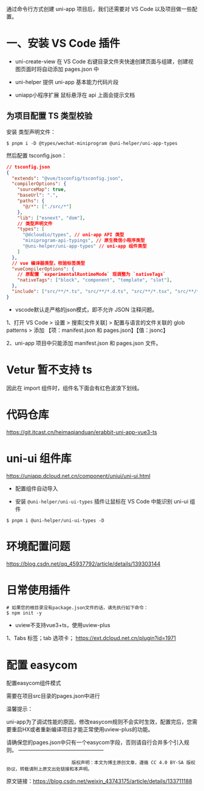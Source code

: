通过命令行方式创建 uni-app 项目后，我们还需要对 VS Code 以及项目做一些配置。

# 一、安装 VS Code 插件


* uni-create-view
在 VS Code 右键目录文件夹快速创建页面与组建，创建视图页面时将自动添加 pages.json 中

* uni-helper
提供 uni-app 基本能力代码片段

* uniapp小程序扩展
鼠标悬浮在 api 上面会提示文档


## 为项目配置 TS 类型校验

安装 类型声明文件：

```shell
$ pnpm i -D @types/wechat-miniprogram @uni-helper/uni-app-types
```



然后配置 tsconfig.json：

```json
// tsconfig.json
{
  "extends": "@vue/tsconfig/tsconfig.json",
  "compilerOptions": {
    "sourceMap": true,
    "baseUrl": ".",
    "paths": {
      "@/*": ["./src/*"]
    },
    "lib": ["esnext", "dom"],
    // 类型声明文件
    "types": [
      "@dcloudio/types", // uni-app API 类型
      "miniprogram-api-typings", // 原生微信小程序类型
      "@uni-helper/uni-app-types" // uni-app 组件类型
    ]
  },
  // vue 编译器类型，校验标签类型
  "vueCompilerOptions": {
    // 原配置 `experimentalRuntimeMode` 现调整为 `nativeTags`
    "nativeTags": ["block", "component", "template", "slot"], 
  },
  "include": ["src/**/*.ts", "src/**/*.d.ts", "src/**/*.tsx", "src/**/*.vue"]
}
```

* vscode默认走严格的json模式，即不允许 JSON 注释问题。

1、打开 VS Code > 设置 > 搜索[文件关联] > 配置与语言的文件关联的 glob patterns > 添加 【项：manifest.json 和 pages.json】【值：jsonc】

2、uni-app 项目中只能添加 manifest.json 和 pages.json 文件。


# Vetur 暂不支持 ts
因此在 import 组件时，组件名下面会有红色波浪下划线。



# 代码仓库

<https://git.itcast.cn/heimaqianduan/erabbit-uni-app-vue3-ts>


# uni-ui 组件库

<https://uniapp.dcloud.net.cn/component/uniui/uni-ui.html>

* 配置组件自动导入


* 安装 `@uni-helper/uni-ui-types` 插件让鼠标在 VS Code 中能识别 uni-ui 组件

```shell
$ pnpm i @uni-helper/uni-ui-types -D
```






# 环境配置问题

<https://blog.csdn.net/qq_45937792/article/details/139303144>







# 日常使用插件

```shell
# 如果您的根目录没有package.json文件的话，请先执行如下命令：
$ npm init -y
```

* uview不支持vue3+ts，使用uview-plus

1、Tabs 标签；tab 选项卡；
<https://ext.dcloud.net.cn/plugin?id=1971>



# 配置 easycom

配置easycom组件模式

需要在项目src目录的pages.json中进行 

温馨提示：

uni-app为了调试性能的原因，修改easycom规则不会实时生效，配置完后，您需要重启HX或者重新编译项目才能正常使用uview-plus的功能。

请确保您的pages.json中只有一个easycom字段，否则请自行合并多个引入规则。
————————————————

                            版权声明：本文为博主原创文章，遵循 CC 4.0 BY-SA 版权协议，转载请附上原文出处链接和本声明。
                        
原文链接：https://blog.csdn.net/weixin_43743175/article/details/133711188


